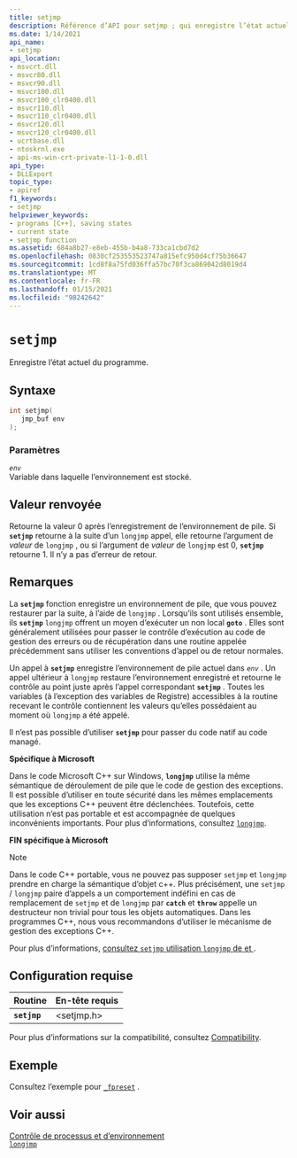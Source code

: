 ```yaml
---
title: setjmp
description: Référence d’API pour setjmp ; qui enregistre l’état actuel du programme.
ms.date: 1/14/2021
api_name:
- setjmp
api_location:
- msvcrt.dll
- msvcr80.dll
- msvcr90.dll
- msvcr100.dll
- msvcr100_clr0400.dll
- msvcr110.dll
- msvcr110_clr0400.dll
- msvcr120.dll
- msvcr120_clr0400.dll
- ucrtbase.dll
- ntoskrnl.exe
- api-ms-win-crt-private-l1-1-0.dll
api_type:
- DLLExport
topic_type:
- apiref
f1_keywords:
- setjmp
helpviewer_keywords:
- programs [C++], saving states
- current state
- setjmp function
ms.assetid: 684a8b27-e8eb-455b-b4a8-733ca1cbd7d2
ms.openlocfilehash: 0830cf253553523747a815efc950d4cf75b36647
ms.sourcegitcommit: 1cd8f8a75fd036ffa57bc70f3ca869042d8019d4
ms.translationtype: MT
ms.contentlocale: fr-FR
ms.lasthandoff: 01/15/2021
ms.locfileid: "98242642"
---
```

# `setjmp`

Enregistre l’état actuel du programme.

## <a name="syntax"></a>Syntaxe

```C
int setjmp(
   jmp_buf env
);
```

### <a name="parameters"></a>Paramètres

*`env`*\
Variable dans laquelle l’environnement est stocké.

## <a name="return-value"></a>Valeur renvoyée

Retourne la valeur 0 après l’enregistrement de l’environnement de pile. Si **`setjmp`** retourne à la suite d’un `longjmp` appel, elle retourne l’argument de *valeur* de `longjmp` , ou si l’argument de *valeur* de `longjmp` est 0, **`setjmp`** retourne 1. Il n’y a pas d’erreur de retour.

## <a name="remarks"></a>Remarques

La **`setjmp`** fonction enregistre un environnement de pile, que vous pouvez restaurer par la suite, à l’aide de `longjmp` . Lorsqu’ils sont utilisés ensemble, ils **`setjmp`** `longjmp` offrent un moyen d’exécuter un non local **`goto`** . Elles sont généralement utilisées pour passer le contrôle d’exécution au code de gestion des erreurs ou de récupération dans une routine appelée précédemment sans utiliser les conventions d’appel ou de retour normales.

Un appel à **`setjmp`** enregistre l’environnement de pile actuel dans *`env`* . Un appel ultérieur à `longjmp` restaure l’environnement enregistré et retourne le contrôle au point juste après l’appel correspondant **`setjmp`** . Toutes les variables (à l’exception des variables de Registre) accessibles à la routine recevant le contrôle contiennent les valeurs qu’elles possédaient au moment où `longjmp` a été appelé.

Il n’est pas possible d’utiliser **`setjmp`** pour passer du code natif au code managé.

**Spécifique à Microsoft**

Dans le code Microsoft C++ sur Windows, **`longjmp`** utilise la même sémantique de déroulement de pile que le code de gestion des exceptions. Il est possible d’utiliser en toute sécurité dans les mêmes emplacements que les exceptions C++ peuvent être déclenchées. Toutefois, cette utilisation n’est pas portable et est accompagnée de quelques inconvénients importants. Pour plus d’informations, consultez [`longjmp`](longjmp.md).

**FIN spécifique à Microsoft**

> [!NOTE]
> Dans le code C++ portable, vous ne pouvez pas supposer `setjmp` et `longjmp` prendre en charge la sémantique d’objet c++. Plus précisément, une `setjmp` / `longjmp` paire d’appels a un comportement indéfini en cas de remplacement de `setjmp` et de `longjmp` par **`catch`** et **`throw`** appelle un destructeur non trivial pour tous les objets automatiques. Dans les programmes C++, nous vous recommandons d’utiliser le mécanisme de gestion des exceptions C++.

Pour plus d’informations, [consultez `setjmp` utilisation `longjmp` de et ](../../cpp/using-setjmp-longjmp.md).

## <a name="requirements"></a>Configuration requise

|Routine|En-tête requis|
|-------------|---------------------|
|**`setjmp`**|\<setjmp.h>|

Pour plus d’informations sur la compatibilité, consultez [Compatibility](../../c-runtime-library/compatibility.md).

## <a name="example"></a>Exemple

Consultez l’exemple pour [`_fpreset`](fpreset.md) .

## <a name="see-also"></a>Voir aussi

[Contrôle de processus et d’environnement](../../c-runtime-library/process-and-environment-control.md)\
[`longjmp`](longjmp.md)
